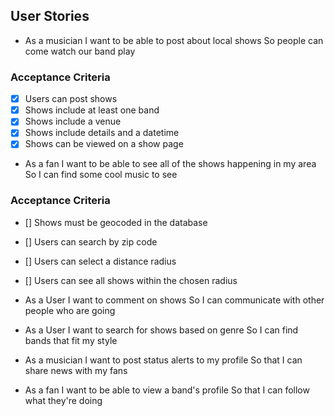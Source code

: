 ## User Stories

- As a musician
  I want to be able to post about local shows
  So people can come watch our band play

### Acceptance Criteria
- [x] Users can post shows
- [x] Shows include at least one band
- [x] Shows include a venue
- [x] Shows include details and a datetime
- [x] Shows can be viewed on a show page

- As a fan
  I want to be able to see all of the shows happening in my area
  So I can find some cool music to see

### Acceptance Criteria
- [] Shows must be geocoded in the database
- [] Users can search by zip code
- [] Users can select a distance radius
- [] Users can see all shows within the chosen radius

- As a User
  I want to comment on shows
  So I can communicate with other people who are going

- As a User
  I want to search for shows based on genre
  So I can find bands that fit my style

- As a musician
  I want to post status alerts to my profile
  So that I can share news with my fans

- As a fan
  I want to be able to view a band's profile
  So that I can follow what they're doing
